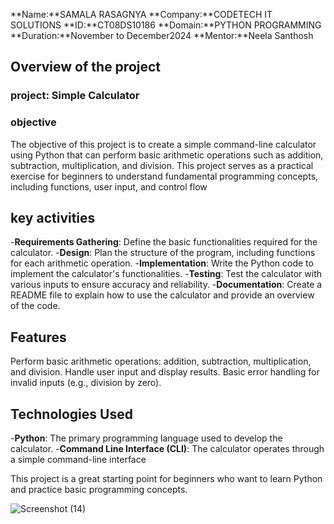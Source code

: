 **Name:**SAMALA RASAGNYA
**Company:**CODETECH IT SOLUTIONS
**ID:**CT08DS10186
**Domain:**PYTHON PROGRAMMING
**Duration:**November to December2024
**Mentor:**Neela Santhosh


## Overview of the project

### project: Simple Calculator

### objective

The objective of this project is to create a simple command-line calculator using Python that can perform basic arithmetic operations such as addition, subtraction, multiplication, and division. This project serves as a practical exercise for beginners to understand fundamental programming concepts, including functions, user input, and control flow

## key activities
-**Requirements Gathering**: Define the basic functionalities required for the calculator.
-**Design**: Plan the structure of the program, including functions for each arithmetic operation.
-**Implementation**: Write the Python code to implement the calculator's functionalities.
-**Testing**: Test the calculator with various inputs to ensure accuracy and reliability.
-**Documentation**: Create a README file to explain how to use the calculator and provide an overview of the code.

## Features
Perform basic arithmetic operations: addition, subtraction, multiplication, and division.
Handle user input and display results.
Basic error handling for invalid inputs (e.g., division by zero).

## Technologies Used
-**Python**: The primary programming language used to develop the calculator.
-**Command Line Interface (CLI)**: The calculator operates through a simple command-line interface

This project is a great starting point for beginners who want to learn Python and practice basic programming concepts.

![Screenshot (14)](https://github.com/user-attachments/assets/85494857-2617-45e1-977c-71fbf60d1333)
